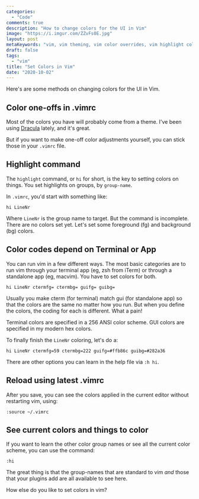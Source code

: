 ```yaml
---
categories:
  - "Code"
comments: true
description: "How to change colors for the UI in Vim"
image: "https://i.imgur.com/ZZvFs0E.jpg"
layout: post
metaKeywords: "vim, vim theming, vim color overrides, vim highlight colors"
draft: false
tags:
  - "vim"
title: "Set Colors in Vim"
date: "2020-10-02"
---
```


Here's are some methods on changing colors for the UI in Vim.

<!--more-->

## Color one-offs in .vimrc

Most of the colors you have will probably come from a theme. I've been using [Dracula](https://draculatheme.com/vim) lately, and it's great.

But if you want to make one-off color adjustments yourself, you can stick those in your `.vimrc` file.

## Highlight command

The `highlight` command, or `hi` for short, is the key to setting colors on things. You set highlights on groups, by `group-name`.

In `.vimrc`, you'd start with something like:

```
hi LineNr 
```

Where `LineNr` is the group name to target. But the command is incomplete.  There are no colors set yet. Let's set some foreground (fg) and background (bg) colors.

## Color codes depend on Terminal or App

You can run vim in a few different ways. The most basic categories are to run vim through your terminal app (eg, zsh from iTerm) or through a standalone app (eg, macvim). You have to set colors for both.

```
hi LineNr ctermfg= ctermbg= guifg= guibg=
```

Usually you make cterm (for terminal) match gui (for standalone app) so that the colors are the same no matter how you run. But when you define the colors, the coding for each is different. What a pain!

Terminal colors are specified in a 256 ANSI color scheme. GUI colors are specified in my modern hex colors.

To finally finish the `LineNr` coloring, let's do a:

```
hi LineNr ctermfg=59 ctermbg=222 guifg=#ffb86c guibg=#282a36
```

There are other options you can learn in the help file via `:h hi`.

## Reload using latest .vimrc

After you save, you can see the colors applied in the current editor without restarting vim, using:

```
:source ~/.vimrc
```

## See current colors and things to color

If you want to learn the other color group names or see all the current color scheme, you can use the command:

```
:hi
```

The great thing is that the group-names that are standard to vim *and* those that your plugins add are all available to see here. 

How else do you like to set colors in vim?

